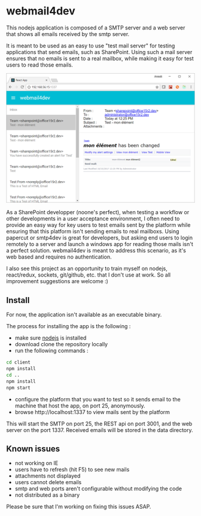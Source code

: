 # webmail4dev

This nodejs application is composed of a SMTP server and a web server that shows all emails received by the smtp server.

It is meant to be used as an easy to use "test mail server" for testing applications that send emails, such as SharePoint. Using such a mail server ensures that no emails is sent to a real mailbox, while making it easy for test users to read those emails.

![screenshot.png](screenshot.png)

As a SharePoint developper (noone's perfect), when testing a workflow or other developments in a user acceptance environment, I often need to provide an easy way for key users to test emails sent by the platform while ensuring that this platform isn't sending emails to real mailboxs. Using papercut or smtp4dev is great for developers, but asking end users to login remotely to a server and launch a windows app for reading those mails isn't a perfect solution. webmail4dev is meant to address this scenario, as it's web based and requires no authentication.

I also see this project as an opportunity to train myself on nodejs, react/redux, sockets, git/github, etc. that I don't use at work. So all improvement suggestions are welcome :)

## Install

For now, the application isn't available as an executable binary.

The process for installing the app is the following :

* make sure [nodejs](https://nodejs.org/en/) is installed
* download clone the repository locally
* run the following commands :

```bash
cd client
npm install
cd ..
npm install
npm start
```

* configure the platform that you want to test so it sends email to the machine that host the app, on port 25, anonymously.
* browse http://localhost:1337 to view mails sent by the platform

This will start the SMTP on port 25, the REST api on port 3001, and the web server on the port 1337. Received emails will be stored in the data directory.

## Known issues

* not working on IE
* users have to refresh (hit F5) to see new mails
* attachments not displayed
* users cannot delete emails
* smtp and web ports aren't configurable without modifying the code
* not distributed as a binary

Please be sure that I'm working on fixing this issues ASAP.